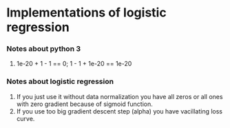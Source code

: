 # Implementations of logistic regression

### Notes about python 3
1. 1e-20 + 1 - 1 == 0; 1 - 1 + 1e-20 == 1e-20

### Notes about logistic regression
1. If you just use it without data normalization you have all zeros or all ones with zero gradient because of sigmoid function.
2. If you use too big gradient descent step (alpha) you have vacillating loss curve.
